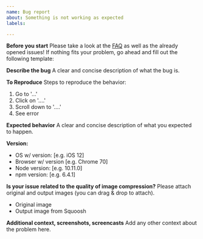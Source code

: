 ```yaml
---
name: Bug report
about: Something is not working as expected
labels: 

---
```


**Before you start**
Please take a look at the [FAQ](https://github.com/GoogleChromeLabs/squoosh/wiki/FAQ) as well as the already opened issues! If nothing fits your problem, go ahead and fill out the following template:

**Describe the bug**
A clear and concise description of what the bug is.

**To Reproduce**
Steps to reproduce the behavior:
1. Go to '...'
2. Click on '....'
3. Scroll down to '....'
4. See error

**Expected behavior**
A clear and concise description of what you expected to happen.

**Version:**
 - OS w/ version: [e.g. iOS 12]
 - Browser w/ version [e.g. Chrome 70]
 - Node version: [e.g. 10.11.0]
 - npm version: [e.g. 6.4.1]

**Is your issue related to the quality of image compression?**
Please attach original and output images (you can drag & drop to attach). 
- Original image 
- Output image from Squoosh

**Additional context, screenshots, screencasts**
Add any other context about the problem here.
